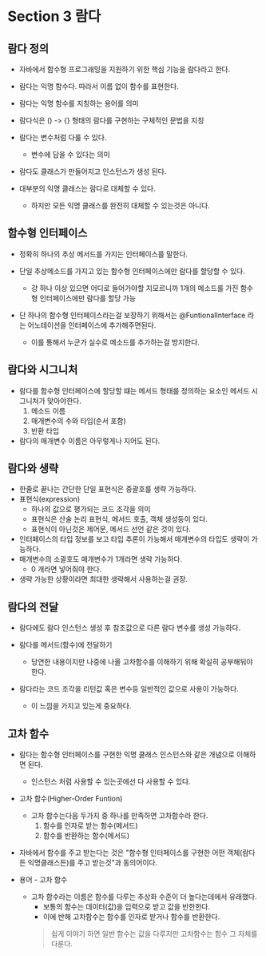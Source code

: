 # Section 3 람다

## 람다 정의

- 자바에서 함수형 프로그래밍을 지원하기 위한 핵심 기능을 람다라고 한다.
- 람다는 익명 함수다. 따라서 이름 없이 함수를 표현한다.

- 람다는 익명 함수를 지칭하는 용어를 의미
- 람다식은 () -> {} 형태의 람다를 구현하는 구체적인 문법을 지칭
- 람다는 변수처럼 다룰 수 있다.
    - 변수에 담을 수 있다는 의미

- 람다도 클래스가 만들어지고 인스턴스가 생성 된다.

- 대부분의 익명 클래스는 람다로 대체할 수 있다.
    - 하지만 모든 익명 클래스를 완전히 대체할 수 있는것은 아니다.

## 함수형 인터페이스

- 정확히 하나의 추상 메서드를 가지는 인터페이스를 말한다.
- 단일 추상메소드를 가지고 있는 함수형 인터페이스에만 람다를 할당할 수 있다.
    - 걍 하나 이상 있으면 어디로 들어가야할 지모르니까 1개의 메소드를 가진 함수형 인터페이스에만 람다를 할당 가능

- 단 하나의 함수형 인터페이스라는걸 보장하기 위해서는 @FuntionalInterface 라는 어노테이션을 인터페이스에 추가해주면된다.
    - 이를 통해서 누군가 실수로 메소드를 추가하는걸 방지한다.

## 람다와 시그니처

- 람다를 함수형 인터페이스에 할당할 떄는 메서드 형태를 정의하는 요소인 메서드 시그니처가 맞아야한다.
    1. 메소드 이름
    2. 매개변수의 수와 타입(순서 포함)
    3. 반환 타입
- 람다의 매개변수 이름은 아무렇게나 지어도 된다.

## 람다와 생략

- 한줄로 끝나는 간단한 단일 표현식은 중괄호를 생략 가능하다.
- 표현식(expression)
    - 하나의 값으로 평가되는 코드 조각을 의미
    - 표현식은 산술 논리 표현식, 메서드 호출, 객체 생성등이 있다.
    - 표현식이 아닌것은 제어문, 메서드 선언 같은 것이 있다.
- 인터페이스의 타입 정보를 보고 타입 추론이 가능해서 매개변수의 타입도 생략이 가능하다.
- 매개변수의 소괄호도 매개변수가 1개라면 생략 가능하다.
    - 0 개라면 넣어줘야 한다.
- 생략 가능한 상황이라면 최대한 생략해서 사용하는걸 권장.

## 람다의 전달

- 람다에도 람다 인스턴스 생성 후 참조값으로 다른 람다 변수를 생성 가능하다.

- 람다를 메서드(함수)에 전달하기
    - 당연한 내용이지만 나중에 나올 고차함수를 이해하기 위해 확실히 공부해둬야 한다.

- 람다라는 코드 조각을 리턴값 혹은 변수등 일반적인 값으로 사용이 가능하다.
    - 이 느낌을 가지고 있는게 중요하다.

## 고차 함수

- 람다는 함수형 인터페이스를 구현한 익명 클래스 인스턴스와 같은 개념으로 이해하면 된다.
    - 인스턴스 처럼 사용할 수 있는곳에선 다 사용할 수 있다.

- 고차 함수(Higher-Order Funtion)
    - 고차 함수는다음 두가지 중 하나를 만족하면 고차함수라 한다.
        1. 함수를 인자로 받는 함수(메서드)
        2. 함수를 반환하는 함수(메서드)

- 자바에서 함수를 주고 받는다는 것은 "함수형 인터페이스를 구현한 어떤 객체(람다든 익명클래스든)를 주고 받는것"과 동의어이다.

- 용어 - 고차 함수
    - 고차 함수라는 이름은 함수를 다루는 추상화 수준이 더 높다는데에서 유래했다.
        - 보통의 함수는 데이터(값)을 입력으로 받고 값을 반한한다.
        - 이에 반해 고차함수는 함수를 인자로 받거나 함수를 반환한다.
      > 쉽게 이야기 하면 일반 함수는 값을 다루지만 고차함수는 함수 그 자체를 다룬다.
